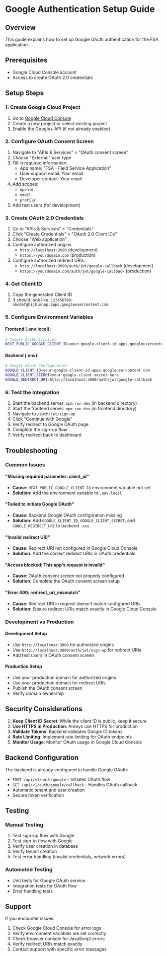 # Google Authentication Setup Guide

## Overview
This guide explains how to set up Google OAuth authentication for the FSA application.

## Prerequisites
- Google Cloud Console account
- Access to create OAuth 2.0 credentials

## Setup Steps

### 1. Create Google Cloud Project
1. Go to [Google Cloud Console](https://console.cloud.google.com/)
2. Create a new project or select existing project
3. Enable the Google+ API (if not already enabled)

### 2. Configure OAuth Consent Screen
1. Navigate to "APIs & Services" > "OAuth consent screen"
2. Choose "External" user type
3. Fill in required information:
   - App name: "FSA - Field Service Application"
   - User support email: Your email
   - Developer contact: Your email
4. Add scopes:
   - `openid`
   - `email`
   - `profile`
5. Add test users (for development)

### 3. Create OAuth 2.0 Credentials
1. Go to "APIs & Services" > "Credentials"
2. Click "Create Credentials" > "OAuth 2.0 Client IDs"
3. Choose "Web application"
4. Configure authorized origins:
   - `http://localhost:3000` (development)
   - `https://yourdomain.com` (production)
5. Configure authorized redirect URIs:
   - `http://localhost:3000/auth/jwt/google-callback` (development)
   - `https://yourdomain.com/auth/jwt/google-callback` (production)

### 4. Get Client ID
1. Copy the generated Client ID
2. It should look like: `123456789-abcdefghijklmnop.apps.googleusercontent.com`

### 5. Configure Environment Variables

#### Frontend (.env.local):
```bash
# Google Authentication
NEXT_PUBLIC_GOOGLE_CLIENT_ID=your-google-client-id.apps.googleusercontent.com
```

#### Backend (.env):
```bash
# Google OAuth Configuration
GOOGLE_CLIENT_ID=your-google-client-id.apps.googleusercontent.com
GOOGLE_CLIENT_SECRET=your-google-client-secret-here
GOOGLE_REDIRECT_URI=http://localhost:3000/auth/jwt/google-callback
```

### 6. Test the Integration
1. Start the backend server: `npm run dev` (in backend directory)
2. Start the frontend server: `npm run dev` (in frontend directory)
3. Navigate to `/auth/jwt/sign-up`
4. Click "Continue with Google"
5. Verify redirect to Google OAuth page
6. Complete the sign-up flow
7. Verify redirect back to dashboard

## Troubleshooting

### Common Issues

#### "Missing required parameter: client_id"
- **Cause**: `NEXT_PUBLIC_GOOGLE_CLIENT_ID` environment variable not set
- **Solution**: Add the environment variable to `.env.local`

#### "Failed to initiate Google OAuth"
- **Cause**: Backend Google OAuth configuration missing
- **Solution**: Add `GOOGLE_CLIENT_ID`, `GOOGLE_CLIENT_SECRET`, and `GOOGLE_REDIRECT_URI` to backend `.env`

#### "Invalid redirect URI"
- **Cause**: Redirect URI not configured in Google Cloud Console
- **Solution**: Add the correct redirect URIs in OAuth credentials

#### "Access blocked: This app's request is invalid"
- **Cause**: OAuth consent screen not properly configured
- **Solution**: Complete the OAuth consent screen setup

#### "Error 400: redirect_uri_mismatch"
- **Cause**: Redirect URI in request doesn't match configured URIs
- **Solution**: Ensure redirect URIs match exactly in Google Cloud Console

### Development vs Production

#### Development Setup
- Use `http://localhost:3000` for authorized origins
- Use `http://localhost:3000/auth/jwt/sign-up` for redirect URIs
- Add test users in OAuth consent screen

#### Production Setup
- Use your production domain for authorized origins
- Use your production domain for redirect URIs
- Publish the OAuth consent screen
- Verify domain ownership

## Security Considerations

1. **Keep Client ID Secret**: While the client ID is public, keep it secure
2. **Use HTTPS in Production**: Always use HTTPS for production
3. **Validate Tokens**: Backend validates Google ID tokens
4. **Rate Limiting**: Implement rate limiting for OAuth endpoints
5. **Monitor Usage**: Monitor OAuth usage in Google Cloud Console

## Backend Configuration

The backend is already configured to handle Google OAuth:
- `POST /api/v1/auth/google` - Initiates OAuth flow
- `GET /api/v1/auth/google/callback` - Handles OAuth callback
- Automatic tenant and user creation
- Secure token verification

## Testing

### Manual Testing
1. Test sign-up flow with Google
2. Test sign-in flow with Google
3. Verify user creation in database
4. Verify tenant creation
5. Test error handling (invalid credentials, network errors)

### Automated Testing
- Unit tests for Google OAuth service
- Integration tests for OAuth flow
- Error handling tests

## Support

If you encounter issues:
1. Check Google Cloud Console for error logs
2. Verify environment variables are set correctly
3. Check browser console for JavaScript errors
4. Verify redirect URIs match exactly
5. Contact support with specific error messages
